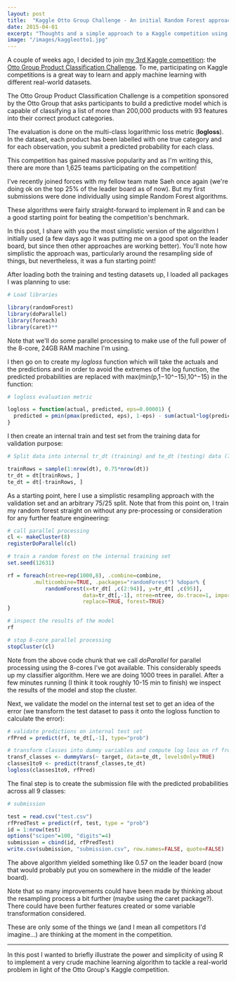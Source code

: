 ```yaml
---
layout: post
title:  "Kaggle Otto Group Challenge - An initial Random Forest approach"
date: 2015-04-01
excerpt: "Thoughts and a simple approach to a Kaggle competition using Random Forest in Parallel"
image: "/images/kaggleotto1.jpg"
---
```





A couple of weeks ago, I decided to join [my 3rd Kaggle competition](https://www.kaggle.com/users/21458/feliperego): the [Otto Group Product Classification Challenge](https://www.kaggle.com/c/otto-group-product-classification-challenge). To me, participating on Kaggle competitions is a great way to learn and apply machine learning with different real-world datasets.

The Otto Group Product Classification Challenge is a competition sponsored by the Otto Group that asks participants to build a predictive model which is capable of classifying a list of more than 200,000 products with 93 features into their correct product categories.

The evaluation is done on the multi-class logarithmic loss metric (**logloss**). In the dataset, each product has been labelled with one true category and for each observation, you submit a predicted probability for each class.

This competition has gained massive popularity and as I'm writing this, there are more than 1,625 teams participating on the competition!

I've recently joined forces with my fellow team mate Saeh once again (we're doing ok on the top 25% of the leader board as of now). But my first submissions were done individually using simple Random Forest algorithms.

These algorithms were fairly straight-forward to implement in R and can be a good starting point for beating the competition's benchmark.

In this post, I share with you the most simplistic version of the algorithm I initially used (a few days ago it was putting me on a good spot on the leader board, but since then other approaches are working better). You'll note how simplistic the approach was, particularly around the resampling side of things, but nevertheless, it was a fun starting point!

After loading both the training and testing datasets up, I loaded all packages I was planning to use:


```r
# Load libraries

library(randomForest)
library(doParallel)
library(foreach)
library(caret)**
```

Note that we'll do some parallel processing to make use of the full power of the 8-core, 24GB RAM machine I'm using.

I then go on to create my *logloss*  function which will take the actuals and the predictions and in order to avoid the extremes of the log function, the predicted probabilities are replaced with max(min(p,1−10^−15),10^−15) in the function:


```r
# logloss evaluation metric

logloss = function(actual, predicted, eps=0.00001) {
  predicted = pmin(pmax(predicted, eps), 1-eps) - sum(actual*log(predicted))/nrow(actual)
}
```

I then create an internal train and test set from the training data for validation purpose:


```r
# Split data into internal tr_dt (training) and te_dt (testing) data (75/25)

trainRows = sample(1:nrow(dt), 0.75*nrow(dt))
tr_dt = dt[trainRows, ]
te_dt = dt[-trainRows, ]
```

As a starting point, here I use a simplistic resampling approach with the validation set and an arbitrary 75/25 split. Note that from this point on, I train my random forest straight on without any pre-processing or consideration for any further feature engineering:


```r
# call parallel processing
cl <- makeCluster(8)
registerDoParallel(cl)

# train a random forest on the internal training set
set.seed(12631)

rf = foreach(ntree=rep(1000,8), .combine=combine,
    	.multicombine=TRUE, .packages="randomForest") %dopar% {
			randomForest(x=tr_dt[ ,c(2:94)], y=tr_dt[ ,c(95)],
						data=tr_dt[,-1], ntree=ntree, do.trace=1, importance=TRUE,
						replace=TRUE, forest=TRUE)
}

# inspect the results of the model
rf

# stop 8-core parallel processing
stopCluster(cl)
```

Note from the above code chunk that we call *doParallel* for parallel processing using the 8-cores I've got available. This considerably speeds up my classifier algorithm. Here we are doing 1000 trees in parallel. After a few minutes running (I think it took roughly 10-15 min to finish) we inspect the results of the model and stop the cluster.

Next, we validate the model on the internal test set to get an idea of the error (we transform the test dataset to pass it onto the logloss function to calculate the error):


```r
# validate predictions on internal test set
rfPred = predict(rf, te_dt[,-1], type="prob")

# transform classes into dummy variables and compute log loss on rf from the internal test dataset
transf_classes <- dummyVars(~ target, data=te_dt, levelsOnly=TRUE)
classes1to9 <- predict(transf_classes,te_dt)
logloss(classes1to9, rfPred)
```

The final step is to create the submission file with the predicted probabilities across all 9 classes:


```r
# submission

test = read.csv("test.csv")
rfPredTest = predict(rf, test, type = "prob")
id = 1:nrow(test)
options("scipen"=100, "digits"=4)
submission = cbind(id, rfPredTest)
write.csv(submission, "submission.csv", row.names=FALSE, quote=FALSE)
```

The above algorithm yielded something like 0.57 on the leader board (now that would probably put you on somewhere in the middle of the leader board).

Note that so many improvements could have been made by thinking about the resampling process a bit further (maybe using the caret package?). There could have been further features created or some variable transformation considered.

These are only some of the things we (and I mean all competitors I'd imagine...) are thinking at the moment in the competition.

***

In this post I wanted to briefly illustrate the power and simplicity of using R to implement a very crude machine learning algorithm to tackle a real-world problem in light of the Otto Group's Kaggle competition.
